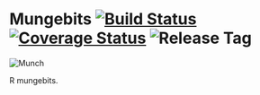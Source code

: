 Mungebits [![Build Status](https://img.shields.io/travis/robertzk/mungebits.svg)](https://travis-ci.org/robertzk/mungebits.svg?branch=master) [![Coverage Status](https://img.shields.io/coveralls/robertzk/mungebits.svg)](https://coveralls.io/r/robertzk/mungebits) ![Release Tag](https://img.shields.io/github/tag/robertzk/mungebits.svg)
=========

![Munch](http://i.imgur.com/RbX7hUU.png)

R mungebits.

